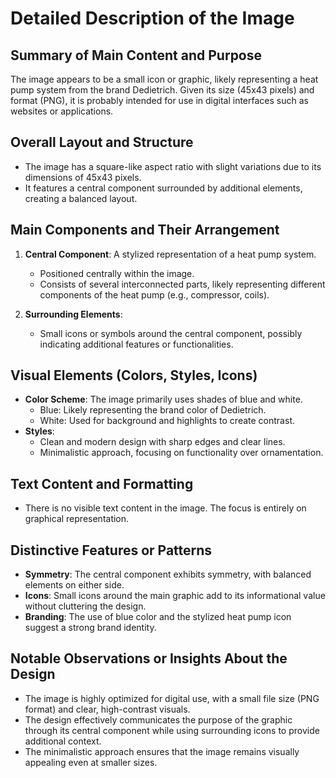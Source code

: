 # Detailed Description of the Image

## Summary of Main Content and Purpose
The image appears to be a small icon or graphic, likely representing a heat pump system from the brand Dedietrich. Given its size (45x43 pixels) and format (PNG), it is probably intended for use in digital interfaces such as websites or applications.

## Overall Layout and Structure

- The image has a square-like aspect ratio with slight variations due to its dimensions of 45x43 pixels.
- It features a central component surrounded by additional elements, creating a balanced layout.

## Main Components and Their Arrangement

1. **Central Component**: A stylized representation of a heat pump system.
   - Positioned centrally within the image.
   - Consists of several interconnected parts, likely representing different components of the heat pump (e.g., compressor, coils).

2. **Surrounding Elements**:
   - Small icons or symbols around the central component, possibly indicating additional features or functionalities.

## Visual Elements (Colors, Styles, Icons)

- **Color Scheme**: The image primarily uses shades of blue and white.
  - Blue: Likely representing the brand color of Dedietrich.
  - White: Used for background and highlights to create contrast.
- **Styles**:
  - Clean and modern design with sharp edges and clear lines.
  - Minimalistic approach, focusing on functionality over ornamentation.

## Text Content and Formatting

- There is no visible text content in the image. The focus is entirely on graphical representation.

## Distinctive Features or Patterns

- **Symmetry**: The central component exhibits symmetry, with balanced elements on either side.
- **Icons**: Small icons around the main graphic add to its informational value without cluttering the design.
- **Branding**: The use of blue color and the stylized heat pump icon suggest a strong brand identity.

## Notable Observations or Insights About the Design

- The image is highly optimized for digital use, with a small file size (PNG format) and clear, high-contrast visuals.
- The design effectively communicates the purpose of the graphic through its central component while using surrounding icons to provide additional context.
- The minimalistic approach ensures that the image remains visually appealing even at smaller sizes.